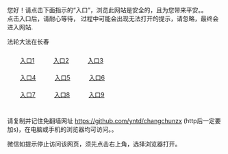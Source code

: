 您好！请点击下面指示的“入口”，浏览此网站是安全的，且为您带来平安。。 <br/>
点击入口后，请耐心等待， 过程中可能会出现无法打开的提示，请忽略，最终会进入网站. </br>

法轮大法在长春<br/>
<div style="padding:10px"><a style="margin:20px" target="_blank" href="https://dl9nmbx0fktz0.cloudfront.net/2Qpsp?uapqocyf" id="ccLink1" rel="nofollow">入口1</a> <a target="_blank" style="margin:20px" href="https://d19t6wbmkg74yy.cloudfront.net/2Qpsp?jielu" id="ccLink2" rel="nofollow">入口2</a> <a style="margin:20px" target="_blank" href="https://dvwgup9cze02e.cloudfront.net/2Qpsp?kwjjowvi" id="ccLink3" rel="nofollow">入口3</a></div>

<div style="padding:10px" ><a style="margin:20px" target="_blank" href="https://dl9nmbx0fktz0.cloudfront.net/2Qpsp?uapqocyf" id="ccLink4" rel="nofollow">入口4</a> <a style="margin:20px" href="https://d19t6wbmkg74yy.cloudfront.net/2Qpsp?jielu" target="_blank" id="ccLink5" rel="nofollow">入口5</a> <a style="margin:20px" href="https://dvwgup9cze02e.cloudfront.net/2Qpsp?kwjjowvi" target="_blank" id="ccLink6" rel="nofollow">入口6</a></div>

<div style="padding:10px"><a style="margin:20px" target="_blank" href="https://dl9nmbx0fktz0.cloudfront.net/2Qpsp?uapqocyf" id="ccLink7" rel="nofollow">入口7</a> <a style="margin:20px" href="https://d19t6wbmkg74yy.cloudfront.net/2Qpsp?jielu" target="_blank" id="ccLink8" rel="nofollow">入口8</a> <a style="margin:20px" target="_blank" href="https://dvwgup9cze02e.cloudfront.net/2Qpsp?kwjjowvi" id="ccLink9" rel="nofollow">入口9</a></div>

<br/>



请复制并记住免翻墙网址 https://github.com/yntd/changchunzx (http后一定要加s)，在电脑或手机的浏览器均可访问。。<br/>

微信如提示停止访问该网页，须先点击右上角，选择浏览器打开。
